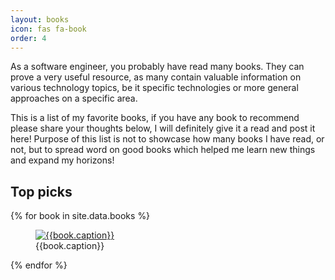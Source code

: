 ```yaml
---
layout: books
icon: fas fa-book
order: 4
---
```

<p>As a software engineer, you probably have read many books. They can prove a very useful resource, as many contain valuable information on various technology topics, be it specific technologies or more general approaches on a specific area.</p>

<p>This is a list of my favorite books, if you have any book to recommend please share your thoughts below, I will definitely give it a read and post it here! Purpose of this list is not to showcase how many books I have read, or not, but to spread word on good books which helped me learn new things and expand my horizons!</p>
<h2>Top picks</h2>

<div class="image-holder">
{% for book in site.data.books %}
	<div class="image">
    <figure>
      <a href="{{book.srcUrl}}">
        <img 
          src="{{book.imgUrl}}"
          alt="{{book.caption}}">
      </a>
      <figcaption>{{book.caption}}</figcaption>
    </figure>
  </div>
{% endfor %}
</div>
